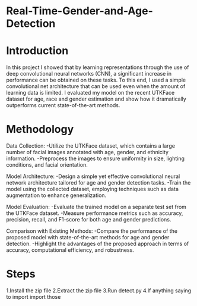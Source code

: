 # Real-Time-Gender-and-Age-Detection
# Introduction
In this project I showed that by learning representations through the use of deep convolutional neural networks (CNN), a significant increase in performance can be obtained on these tasks. To this end, I used a simple convolutional net architecture that can be used even when the amount of learning data is limited. I evaluated my model on the recent UTKFace dataset for age, race and gender estimation and show how it dramatically outperforms current state-of-the-art methods.

# Methodology
Data Collection:
-Utilize the UTKFace dataset, which contains a large number of facial images annotated with age, gender, and ethnicity information. -Preprocess the images to ensure uniformity in size, lighting conditions, and facial orientation.

Model Architecture:
-Design a simple yet effective convolutional neural network architecture tailored for age and gender detection tasks. -Train the model using the collected dataset, employing techniques such as data augmentation to enhance generalization.

Model Evaluation:
-Evaluate the trained model on a separate test set from the UTKFace dataset. -Measure performance metrics such as accuracy, precision, recall, and F1-score for both age and gender predictions.

Comparison with Existing Methods:
-Compare the performance of the proposed model with state-of-the-art methods for age and gender detection. -Highlight the advantages of the proposed approach in terms of accuracy, computational efficiency, and robustness.
# Steps
1.Install the zip file
2.Extract the zip file
3.Run detect.py
4.If anything saying to import import those
